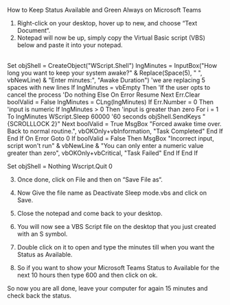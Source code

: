 How to Keep Status Available and Green Always on Microsoft Teams 

1. Right-click on your desktop, hover up to new, and choose “Text Document“.
2. Notepad will now be up, simply copy the Virtual Basic script (VBS) below and paste it into your notepad.

<br>
Set objShell = CreateObject("WScript.Shell")
lngMinutes = InputBox("How long you want to keep your system awake?" & Replace(Space(5), " ", vbNewLine) & "Enter minutes:", "Awake Duration") 'we are replacing 5 spaces with new lines
If lngMinutes = vbEmpty Then 'If the user opts to cancel the process
	'Do nothing
Else
	On Error Resume Next
	Err.Clear
	boolValid = False
	lngMinutes = CLng(lngMinutes)
	If Err.Number = 0 Then 'input is numeric
		If lngMinutes > 0 Then 'input is greater than zero
			For i = 1 To lngMinutes
				WScript.Sleep 60000 '60 seconds
				objShell.SendKeys "{SCROLLLOCK 2}"
			Next
			boolValid = True
			MsgBox "Forced awake time over. Back to normal routine.", vbOKOnly+vbInformation, "Task Completed"
		End If
	End If
	On Error Goto 0
	If boolValid = False Then
		MsgBox "Incorrect input, script won't run" & vbNewLine & "You can only enter a numeric value greater than zero", vbOKOnly+vbCritical, "Task Failed"
	End If
End If

Set objShell = Nothing
Wscript.Quit 0
<br>

3. Once done, click on File and then on “Save File as“.

4. Now Give the file name as Deactivate Sleep mode.vbs and click on Save.

5. Close the notepad and come back to your desktop.

6. You will now see a VBS Script file on the desktop that you just created with an S symbol.

7. Double click on it to open and type the minutes till when you want the Status as Available.

8. So if you want to show your Microsoft Teams Status to Available for the next 10 hours then type 600 and then click on ok.

So now you are all done, leave your computer for again 15 minutes and check back the status.
